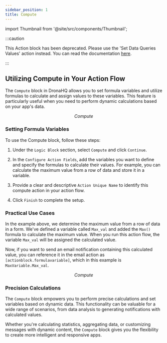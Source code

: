 ```yaml
---
sidebar_position: 1
title: Compute
---
```


import Thumbnail from '@site/src/components/Thumbnail';


:::caution

This Action block has been deprecated. Please use the 'Set Data Queries Values' action instead. You can read the documentation [here](../set-data-queries-value).

:::

## Utilizing Compute in Your Action Flow

The `Compute` block in DronaHQ allows you to set formula variables and utilize formulas to calculate and assign values to these variables. This feature is particularly useful when you need to perform dynamic calculations based on your app's data.

<figure>
<Thumbnail src="/img/reference/actionflow-blocks/compute/compute.png" alt="Compute" />
<figcaption align='center'><i>Compute</i></figcaption>
</figure>

### Setting Formula Variables

To use the Compute block, follow these steps:

1. Under the `Logic Block` section, select `Compute` and click `Continue`.

2. In the `Configure Action Fields`, add the variables you want to define and specify the formulas to calculate their values. For example, you can calculate the maximum value from a row of data and store it in a variable.

3. Provide a clear and descriptive `Action Unique Name` to identify this compute action in your action flow.

4. Click `Finish` to complete the setup.

<figure>
<Thumbnail src="/img/reference/actionflow-blocks/compute/feild.png" alt="Compute" />
</figure>

### Practical Use Cases

In the example above, we determine the maximum value from a row of data in a form. We've defined a variable called `Max_val` and added the `Max()` formula to calculate the maximum value. When you run this action flow, the variable `Max_val` will be assigned the calculated value.

Now, if you want to send an email notification containing this calculated value, you can reference it in the email action as `[actionblock.formulavariable]`, which in this example is `MaxVariable.Max_val`.

<figure>
<Thumbnail src="/img/reference/actionflow-blocks/compute/example1.png" alt="Compute" />
<figcaption align='center'><i>Compute</i></figcaption>
</figure>

### Precision Calculations

The `Compute` block empowers you to perform precise calculations and set variables based on dynamic data. This functionality can be valuable for a wide range of scenarios, from data analysis to generating notifications with calculated values.

Whether you're calculating statistics, aggregating data, or customizing messages with dynamic content, the `Compute` block gives you the flexibility to create more intelligent and responsive apps.
